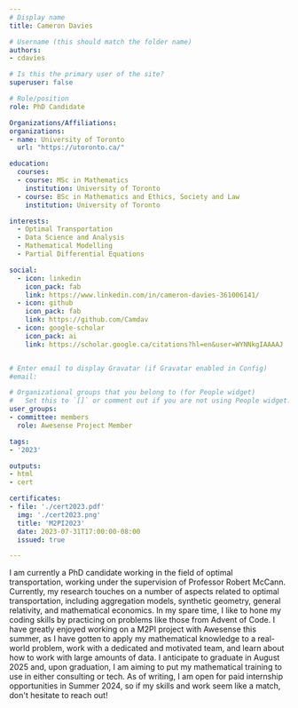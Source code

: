 ```yaml
---
# Display name
title: Cameron Davies

# Username (this should match the folder name)
authors:
- cdavies

# Is this the primary user of the site?
superuser: false

# Role/position
role: PhD Candidate

Organizations/Affiliations:
organizations:
- name: University of Toronto
  url: "https://utoronto.ca/"

education:
  courses:
  - course: MSc in Mathematics
    institution: University of Toronto
  - course: BSc in Mathematics and Ethics, Society and Law
    institution: University of Toronto

interests:
  - Optimal Transportation
  - Data Science and Analysis
  - Mathematical Modelling
  - Partial Differential Equations

social:
  - icon: linkedin
    icon_pack: fab
    link: https://www.linkedin.com/in/cameron-davies-361006141/
  - icon: github
    icon_pack: fab
    link: https://github.com/Camdav
  - icon: google-scholar
    icon_pack: ai
    link: https://scholar.google.ca/citations?hl=en&user=WYNNkgIAAAAJ


# Enter email to display Gravatar (if Gravatar enabled in Config)
#email:

# Organizational groups that you belong to (for People widget)
#   Set this to `[]` or comment out if you are not using People widget.
user_groups:
- committee: members
  role: Awesense Project Member

tags:
- '2023'

outputs:
- html
- cert

certificates:
- file: './cert2023.pdf'
  img: './cert2023.png'
  title: 'M2PI2023'
  date: 2023-07-31T17:00:00-08:00
  issued: true

---
```

I am currently a PhD candidate working in the field of optimal transportation, working under the supervision of Professor Robert McCann. Currently, my research touches on a number of aspects related to optimal transportation, including aggregation models, synthetic geometry, general relativity, and mathematical economics. In my spare time, I like to hone my coding skills by practicing on problems like those from Advent of Code. I have greatly enjoyed working on a M2PI project with Awesense this summer, as I have gotten to apply my mathematical knowledge to a real-world problem, work with a dedicated and motivated team, and learn about how to work with large amounts of data. I anticipate to graduate in August 2025 and, upon graduation, I am aiming to put my mathematical training to use in either consulting or tech. As of writing, I am open for paid internship opportunities in Summer 2024, so if my skills and work seem like a match, don't hesitate to reach out!
